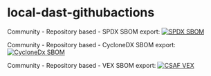 # local-dast-githubactions
Community - Repository based - SPDX SBOM export: [![SPDX SBOM](https://img.shields.io/endpoint?url=https%3A%2F%2Fqa-api-hooks.soos.io%2Fapi%2Fshieldsio-badges%3FbadgeType%3DSpdxSbom%26pid%3Dnb4b2yiij)](https://qa-app.soos.io/research/repositories/github/soos-io/sample-project-npm?attributionFormat=Spdx)

Community - Repository based - CycloneDX SBOM export: [![CycloneDx SBOM](https://img.shields.io/endpoint?url=https%3A%2F%2Fqa-api-hooks.soos.io%2Fapi%2Fshieldsio-badges%3FbadgeType%3DCycloneDxSbom%26pid%3Dnb4b2yiij)](https://qa-app.soos.io/research/repositories/github/soos-io/sample-project-npm?attributionFormat=CycloneDx)

Community - Repository based - VEX SBOM export: [![CSAF VEX](https://img.shields.io/endpoint?url=https%3A%2F%2Fqa-api-hooks.soos.io%2Fapi%2Fshieldsio-badges%3FbadgeType%3DVexSbom%26pid%3Dnb4b2yiij)](https://qa-app.soos.io/research/repositories/github/soos-io/sample-project-npm?attributionFormat=CsafVex)
